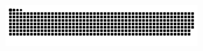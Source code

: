 <picture>
  <source media="(prefers-color-scheme: dark)" srcset="https://raw.githubusercontent.com/Edenzzzz/output/github-snake-dark.svg" />
  <source media="(prefers-color-scheme: light)" srcset="https://raw.githubusercontent.com/Edenzzzz/output/github-snake.svg" />
  <img alt="github-snake" src="github-snake.svg" />
</picture>

